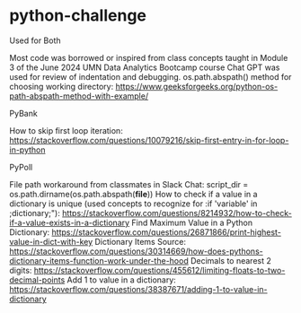 # python-challenge

Used for Both

Most code was borrowed or inspired from class concepts taught in Module 3 of the June 2024 UMN Data Analytics Bootcamp course
Chat GPT was used for review of indentation and debugging.
os.path.abspath() method for choosing working directory: https://www.geeksforgeeks.org/python-os-path-abspath-method-with-example/


PyBank

How to skip first loop iteration: https://stackoverflow.com/questions/10079216/skip-first-entry-in-for-loop-in-python


PyPoll

File path workaround from classmates in Slack Chat: script_dir = os.path.dirname(os.path.abspath(__file__))
How to check if a value in a dictionary is unique (used concepts to recognize for :if 'variable' in ;dictionary;"): https://stackoverflow.com/questions/8214932/how-to-check-if-a-value-exists-in-a-dictionary
Find Maximum Value in a Python Dictionary: https://stackoverflow.com/questions/26871866/print-highest-value-in-dict-with-key
Dictionary Items Source: https://stackoverflow.com/questions/30314669/how-does-pythons-dictionary-items-function-work-under-the-hood
Decimals to nearest 2 digits: https://stackoverflow.com/questions/455612/limiting-floats-to-two-decimal-points
Add 1 to value in a dictionary: https://stackoverflow.com/questions/38387671/adding-1-to-value-in-dictionary
